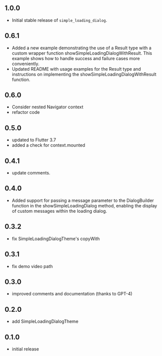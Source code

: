 ## 1.0.0

- Initial stable release of `simple_loading_dialog`.

## 0.6.1

- Added a new example demonstrating the use of a Result type with a custom wrapper function showSimpleLoadingDialogWithResult. This example shows how to handle success and failure cases more conveniently.
- Updated README with usage examples for the Result type and instructions on implementing the showSimpleLoadingDialogWithResult function.

## 0.6.0

- Consider nested Navigator context
- refactor code

## 0.5.0

- updated to Flutter 3.7
- added a check for context.mounted

## 0.4.1

- update comments.

## 0.4.0

- Added support for passing a message parameter to the DialogBuilder function in the showSimpleLoadingDialog method, enabling the display of custom messages within the loading dialog.

## 0.3.2

- fix SimpleLoadingDialogTheme's copyWith

## 0.3.1

- fix demo video path

## 0.3.0

- improved comments and documentation (thanks to GPT-4)

## 0.2.0

- add SimpleLoadingDialogTheme

## 0.1.0

- initial release
